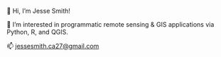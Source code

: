 👋 Hi, I’m Jesse Smith!

👀 I’m interested in programmatic remote sensing & GIS applications via Python, R, and QGIS.

📫 jessesmith.ca27@gmail.com

<!---
jsmithgeo4u/jsmithgeo4u is a ✨ special ✨ repository because its `README.md` (this file) appears on your GitHub profile.
You can click the Preview link to take a look at your changes.
--->
